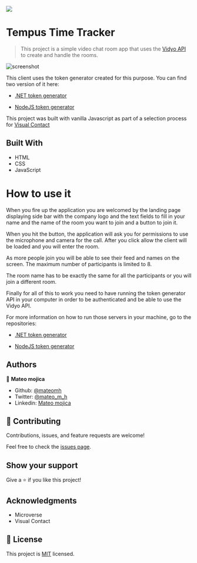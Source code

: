 ![](https://img.shields.io/badge/Microverse-blueviolet)

# Tempus Time Tracker

> This project is a simple video chat room app that uses the [Vidyo API](https://vidyo.io/) to create and handle the rooms.

![screenshot](https://images.idgesg.net/images/article/2020/04/video_conferencing_remote_work_online_meeting_by_rlt_images_gettyimages-1219032156_2400x1600_cw-100839430-large.jpg)

This client uses the token generator created for this purpose. You can find two version of it here:

- [.NET token generator](https://github.com/mateomh/token-generator-dotnet)

- [NodeJS token generator](https://github.com/mateomh/token-generator-nodejs)

This project was built with vanilla Javascript as part of a selection process for [Visual Contact](https://www.visualcontact.com.co/)


## Built With

- HTML
- CSS
- JavaScript

# How to use it

When you fire up the application you are welcomed by the landing page displaying side bar with the company logo and the text fields to fill in your name and the name of the room you want to join and a button to join it.

When you hit the button, the application will ask you for permissions to use the microphone and camera for the call. After you click allow the client will be loaded and you will enter the room.

As more people join you will be able to see their feed and names on the screen. The maximum number of participants is limited to 8.

The room name has to be exactly the same for all the participants or you will join a different room.

Finally for all of this to work you need to have running the token generator API in your computer in order to be authenticated and be able to use the Vidyo API.

For more information on how to run those servers in your machine, go to the repositories:

- [.NET token generator](https://github.com/mateomh/token-generator-dotnet)

- [NodeJS token generator](https://github.com/mateomh/token-generator-nodejs)


## Authors

👤 **Mateo mojica**

- Github: [@mateomh](https://github.com/mateomh)
- Twitter: [@mateo_m_h](https://twitter.com/mateo_m_h)
- Linkedin: [Mateo mojica](https://linkedin.com/mateo_mojica_hernandez)


## 🤝 Contributing

Contributions, issues, and feature requests are welcome!

Feel free to check the [issues page](issues/).

## Show your support

Give a ⭐️ if you like this project!

## Acknowledgments

- Microverse
- Visual Contact

## 📝 License

This project is [MIT](https://opensource.org/licenses/MIT) licensed.
